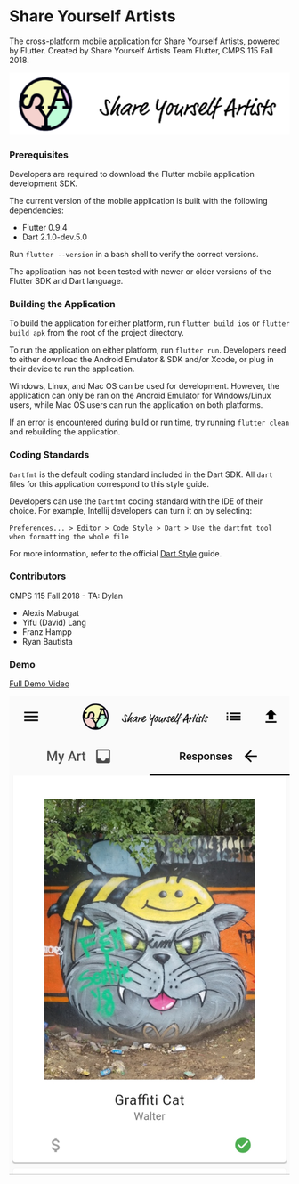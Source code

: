 # Share Yourself Artists

The cross-platform mobile application for Share Yourself Artists, powered by Flutter.
Created by Share Yourself Artists Team Flutter, CMPS 115 Fall 2018.

![](images/logo.png)

### Prerequisites

Developers are required to download the Flutter mobile application development SDK.

The current version of the mobile application is built with the following dependencies:

* Flutter 0.9.4
* Dart 2.1.0-dev.5.0

Run `flutter --version` in a bash shell to verify the correct versions.

The application has not been tested with newer or older versions of the Flutter SDK and Dart language.


### Building the Application

To build the application for either platform, run `flutter build ios` or `flutter build apk` from the root of the project directory.

To run the application on either platform, run `flutter run`. Developers need to either download the Android Emulator & SDK and/or Xcode,
or plug in their device to run the application.

Windows, Linux, and Mac OS can be used for development. However, the application can only be ran on the Android Emulator for Windows/Linux users,
while Mac OS users can run the application on both platforms.

If an error is encountered during build or run time, try running `flutter clean` and rebuilding the application.

### Coding Standards

`Dartfmt` is the default coding standard included in the Dart SDK. All `dart` files for this application
correspond to this style guide.

Developers can use the `Dartfmt` coding standard with the IDE of their choice. For example,
Intellij developers can turn it on by selecting:

```
Preferences... > Editor > Code Style > Dart > Use the dartfmt tool when formatting the whole file
```

For more information, refer to the official [Dart Style]("https://github.com/dart-lang/dart_style") guide.

### Contributors

CMPS 115 Fall 2018 - TA: Dylan
* Alexis Mabugat
* Yifu (David) Lang
* Franz Hampp
* Ryan Bautista



### Demo

[Full Demo Video](https://www.youtube.com/watch?v=LgeyI5OQRD0)

![](images/img1.jpg)

